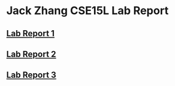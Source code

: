 # Jack Zhang  CSE15L Lab Report 
## [Lab Report 1](https://hoz006.github.io/cse15l-lab-report/tutorial.html) <br />
## [Lab Report 2](https://hoz006.github.io/markdown-parse/LabReport.html)<br />
## [Lab Report 3](https://hoz006.github.io/cse15l-lab-report/Lab_Report_3/report3.html)
